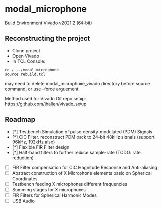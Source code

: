 # modal_microphone
Build Environment
Vivado v2021.2 (64-bit)


## Reconstructing the project
- Clone project
- Open Vivado
- In TCL Console:
``` 
cd /.../modal_microphone
source rebuild.tcl
```
may need to delete modal_microphone_vivado directory before source command, or use -force arguement.

Method used for Vivado Git repo setup:
https://github.com/jhallen/vivado_setup

## Roadmap
- [*] Testbench Simulation of pulse-density-modulated (PDM) Signals
- [*] CIC Filter, reconstruct PDM back to 24-bit 48kHz signals (support 96kHz, 192kHz also)
- [*] Flexible FIR Filter design
- [*] Half-band filters to further reduce sample-rate (TODO: rate reduction)
- [ ] FIR Filter compensation for CIC Magnitude Response and Anti-aliasing
- [ ] Abstract construction of X Microphone elements basic on Spherical Coordinates
- [ ] Testbench feeding X microphones different frequencies
- [ ] Summing stages for X microphones
- [ ] FIR Filters for Spherical Harmonic Modes
- [ ] USB Audio
